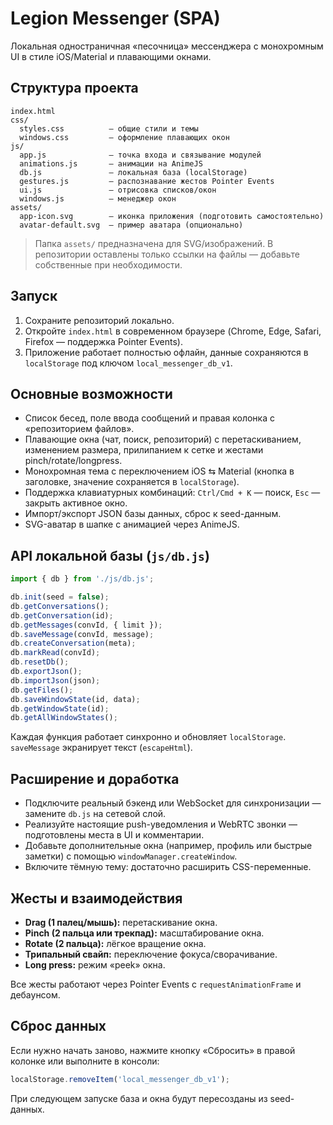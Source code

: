 # Legion Messenger (SPA)

Локальная одностраничная «песочница» мессенджера с монохромным UI в стиле iOS/Material и плавающими окнами.

## Структура проекта

```
index.html
css/
  styles.css          — общие стили и темы
  windows.css         — оформление плавающих окон
js/
  app.js              — точка входа и связывание модулей
  animations.js       — анимации на AnimeJS
  db.js               — локальная база (localStorage)
  gestures.js         — распознавание жестов Pointer Events
  ui.js               — отрисовка списков/окон
  windows.js          — менеджер окон
assets/
  app-icon.svg        — иконка приложения (подготовить самостоятельно)
  avatar-default.svg  — пример аватара (опционально)
```

> Папка `assets/` предназначена для SVG/изображений. В репозитории оставлены только ссылки на файлы — добавьте собственные при необходимости.

## Запуск

1. Сохраните репозиторий локально.
2. Откройте `index.html` в современном браузере (Chrome, Edge, Safari, Firefox — поддержка Pointer Events).
3. Приложение работает полностью офлайн, данные сохраняются в `localStorage` под ключом `local_messenger_db_v1`.

## Основные возможности

- Список бесед, поле ввода сообщений и правая колонка с «репозиторием файлов».
- Плавающие окна (чат, поиск, репозиторий) с перетаскиванием, изменением размера, прилипанием к сетке и жестами pinch/rotate/longpress.
- Монохромная тема с переключением iOS ⇆ Material (кнопка в заголовке, значение сохраняется в `localStorage`).
- Поддержка клавиатурных комбинаций: `Ctrl/Cmd + K` — поиск, `Esc` — закрыть активное окно.
- Импорт/экспорт JSON базы данных, сброс к seed-данным.
- SVG-аватар в шапке с анимацией через AnimeJS.

## API локальной базы (`js/db.js`)

```js
import { db } from './js/db.js';

db.init(seed = false);
db.getConversations();
db.getConversation(id);
db.getMessages(convId, { limit });
db.saveMessage(convId, message);
db.createConversation(meta);
db.markRead(convId);
db.resetDb();
db.exportJson();
db.importJson(json);
db.getFiles();
db.saveWindowState(id, data);
db.getWindowState(id);
db.getAllWindowStates();
```

Каждая функция работает синхронно и обновляет `localStorage`. `saveMessage` экранирует текст (`escapeHtml`).

## Расширение и доработка

- Подключите реальный бэкенд или WebSocket для синхронизации — замените `db.js` на сетевой слой.
- Реализуйте настоящие push-уведомления и WebRTC звонки — подготовлены места в UI и комментарии.
- Добавьте дополнительные окна (например, профиль или быстрые заметки) с помощью `windowManager.createWindow`.
- Включите тёмную тему: достаточно расширить CSS-переменные.

## Жесты и взаимодействия

- **Drag (1 палец/мышь):** перетаскивание окна.
- **Pinch (2 пальца или трекпад):** масштабирование окна.
- **Rotate (2 пальца):** лёгкое вращение окна.
- **Трипальный свайп:** переключение фокуса/сворачивание.
- **Long press:** режим «peek» окна.

Все жесты работают через Pointer Events с `requestAnimationFrame` и дебаунсом.

## Сброс данных

Если нужно начать заново, нажмите кнопку «Сбросить» в правой колонке или выполните в консоли:

```js
localStorage.removeItem('local_messenger_db_v1');
```

При следующем запуске база и окна будут пересозданы из seed-данных.
